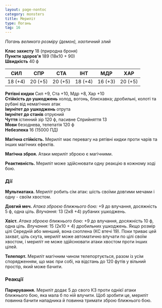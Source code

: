 ```yaml
---
layout: page-nontoc
category: monsters
title: Мериліт
type: Погань
tag: 16
---
```


_Погань великого розміру (демон), хаотичний злий_

**Клас захисту** 18 (природна броня)    
**Пункти здоров'я** 189 (18к10 + 90)    
**Швидкість** 40 ф

| СИЛ     | СПР     | СТА     | ІНТ     | МДР     | ХАР     |
| ------- | ------- | ------- | ------- | ------- | ------- |
| 18 (+4) | 20 (+5) | 20 (+5) | 18 (+4) | 16 (+3) | 20 (+5) |

**Рятівні кидки** Сил +9, Ста +10, Мдр +8, Хар +10    
**Стійкість до ушкоджень** холод, вогонь, блискавка; дробильні, колоті та рубані від немагічних атак    
**Імунітет до ушкоджень** отрута    
**Імунітет до станів** отруєний    
**Чуття** істинний зір 120 ф, пасивне Сприйняття 13    
**Мови** безоднева, телепатія 120 ф    
**Небезпека** 16 (15000 ПД)

**Магічна стійкість.** Мериліт має перевагу на рятівні кидки проти чарів та інших магічних ефектів.    

**Магічна зброя.** Атаки мериліт зброєю є магічними.    

**Реактивність.** Мериліт може здійснювати одну реакцію в кожному ході бою.

### Дії
**Мультиатака.** Мериліт робить сім атак: шість своїми довгими мечами і одну - своїм хвостом.    

**Довгий меч.** _Атака зброєю ближнього бою:_ +9 до влучання, досяжність 5 ф, одна ціль. _Влучання:_ 13 (2к8 +4) рубаних ушкоджень.    

**Хвіст.** _Атака зброєю ближнього бою:_ +9 до влучання, досяжність 10 ф, одна ціль. _Влучання:_ 15 (2к10 + 4) дробильних ушкоджень. Якщо розмір цілі Середній або менший, вона схоплена (КС втечі 19). Поки триває цей захват, ціль скута, мериліт може автоматично влучати по цілі своїм хвостом, і мериліт не може здійснювати атаки хвостом проти інших цілей.    

**Телепорт.** Мериліт магічним чином телепортується, разом із усім спорядженням, що має при собі, на відстань до 120 футів у вільний простір, який може бачити.

### Реакції
**Парирування.** Мериліт додає 5 до свого КЗ проти однієї атаки ближнього бою, яка мала б по ній влучити. Щоб зробити це, мериліт повинна бачити нападника й повинна тримати зброю ближнього бою.
